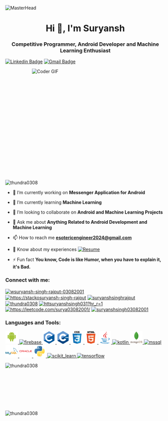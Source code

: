 ![MasterHead](https://user-images.githubusercontent.com/103625079/237056272-60eda5ad-bab5-4f72-990d-5f5428a73f3c.jpg)

<h1 align="center">Hi 👋, I'm Suryansh</h1>
<h3 align="center">Competitive Programmer, Android Developer and Machine Learning Enthusiast</h3>

[![Linkedin Badge](https://img.shields.io/badge/-Suryansh_Singh_Rajput-blue?style=flat-square&logo=Linkedin&logoColor=white&link=https://www.linkedin.com/in/suryansh-singh-rajput-03082001/)](https://www.linkedin.com/in/suryansh-singh-rajput-03082001/)
[![Gmail Badge](https://img.shields.io/badge/-esotericengineer2024@gmail.com-c14438?style=flat-square&logo=Gmail&logoColor=white&link=mailto:esotericengineer2024@gmail.com)](mailto:esotericengineer2024@gmail.com)  

<img align="right" src="https://cdn.dribbble.com/users/2131993/screenshots/4948736/thoughtworks-gif_dribbble.gif" alt="Coder GIF" width="420" height="350">

<p align="left"> <img src="https://komarev.com/ghpvc/?username=thundra0308&label=Profile%20views&color=0e75b6&style=flat" alt="thundra0308" /> </p>

- 🔭 I’m currently working on **Messenger Application for Android**

- 🌱 I’m currently learning **Machine Learning**

- 👯 I’m looking to collaborate on **Android and Machine Learning Projects**

- 💬 Ask me about **Anything Related to Android Development and Machine Learning**

- 📫 How to reach me **esotericengineer2024@gmail.com**

- 📄 Know about my experiences [![Resume](https://img.shields.io/badge/-Resume-blue?style=flat&logoColor=white&link=https://drive.google.com/file/d/1G68AcZoMwp-ZYLsA37GuKrdT3ir4mWo3/view?usp=sharing/)](https://drive.google.com/file/d/1G68AcZoMwp-ZYLsA37GuKrdT3ir4mWo3/view?usp=sharing)

- ⚡ Fun fact **You know, Code is like Humor, when you have to explain it, it's Bad.**

<h3 align="left">Connect with me:</h3>
<p align="left">
<a href="https://linkedin.com/in/wsuryansh-singh-rajput-03082001" target="blank"><img align="center" src="https://raw.githubusercontent.com/rahuldkjain/github-profile-readme-generator/master/src/images/icons/Social/linked-in-alt.svg" alt="wsuryansh-singh-rajput-03082001" height="30" width="40" /></a>
<a href="https://stackoverflow.com/users/https://stackosuryansh-singh-rajput" target="blank"><img align="center" src="https://raw.githubusercontent.com/rahuldkjain/github-profile-readme-generator/master/src/images/icons/Social/stack-overflow.svg" alt="https://stackosuryansh-singh-rajput" height="30" width="40" /></a>
<a href="https://kaggle.com/suryanshsinghrajput" target="blank"><img align="center" src="https://raw.githubusercontent.com/rahuldkjain/github-profile-readme-generator/master/src/images/icons/Social/kaggle.svg" alt="suryanshsinghrajput" height="30" width="40" /></a>
<a href="https://www.codechef.com/users/thundra0308" target="blank"><img align="center" src="https://cdn.jsdelivr.net/npm/simple-icons@3.1.0/icons/codechef.svg" alt="thundra0308" height="30" width="40" /></a>
<a href="https://www.hackerrank.com/httsuryanshsingh031?hr_r=1" target="blank"><img align="center" src="https://raw.githubusercontent.com/rahuldkjain/github-profile-readme-generator/master/src/images/icons/Social/hackerrank.svg" alt="httsuryanshsingh031?hr_r=1" height="30" width="40" /></a>
<a href="https://www.leetcode.com/surya03082001/" target="blank"><img align="center" src="https://raw.githubusercontent.com/rahuldkjain/github-profile-readme-generator/master/src/images/icons/Social/leet-code.svg" alt="https://leetcode.com/surya03082001/" height="30" width="40" /></a>
<a href="https://auth.geeksforgeeks.org/user/suryanshsingh03082001" target="blank"><img align="center" src="https://raw.githubusercontent.com/rahuldkjain/github-profile-readme-generator/master/src/images/icons/Social/geeks-for-geeks.svg" alt="suryanshsingh03082001" height="30" width="40" /></a>
</p>

<h3 align="left">Languages and Tools:</h3>
<p align="left"> <a href="https://developer.android.com" target="_blank" rel="noreferrer"> <img src="https://raw.githubusercontent.com/devicons/devicon/master/icons/android/android-original-wordmark.svg" alt="android" width="40" height="40"/> </a>
<a href="https://firebase.google.com/" target="_blank" rel="noreferrer"> <img src="https://www.vectorlogo.zone/logos/firebase/firebase-icon.svg" alt="firebase" width="40" height="40"/> </a> <a href="https://www.cprogramming.com/" target="_blank" rel="noreferrer"> <img src="https://raw.githubusercontent.com/devicons/devicon/master/icons/c/c-original.svg" alt="c" width="40" height="40"/> </a> <a href="https://www.w3schools.com/cpp/" target="_blank" rel="noreferrer"> <img src="https://raw.githubusercontent.com/devicons/devicon/master/icons/cplusplus/cplusplus-original.svg" alt="cplusplus" width="40" height="40"/> </a> <a href="https://www.w3schools.com/css/" target="_blank" rel="noreferrer"> <img src="https://raw.githubusercontent.com/devicons/devicon/master/icons/css3/css3-original-wordmark.svg" alt="css3" width="40" height="40"/> </a> <a href="https://www.w3.org/html/" target="_blank" rel="noreferrer"> <img src="https://raw.githubusercontent.com/devicons/devicon/master/icons/html5/html5-original-wordmark.svg" alt="html5" width="40" height="40"/> </a> <a href="https://www.java.com" target="_blank" rel="noreferrer"> <img src="https://raw.githubusercontent.com/devicons/devicon/master/icons/java/java-original.svg" alt="java" width="40" height="40"/> </a> <a href="https://kotlinlang.org" target="_blank" rel="noreferrer"> <img src="https://www.vectorlogo.zone/logos/kotlinlang/kotlinlang-icon.svg" alt="kotlin" width="32" height="32"/> </a> <a href="https://www.mongodb.com/" target="_blank" rel="noreferrer"> <img src="https://raw.githubusercontent.com/devicons/devicon/master/icons/mongodb/mongodb-original-wordmark.svg" alt="mongodb" width="40" height="40"/> </a> <a href="https://www.microsoft.com/en-us/sql-server" target="_blank" rel="noreferrer"> <img src="https://www.svgrepo.com/show/303229/microsoft-sql-server-logo.svg" alt="mssql" width="40" height="40"/> </a> <a href="https://www.mysql.com/" target="_blank" rel="noreferrer"> <img src="https://raw.githubusercontent.com/devicons/devicon/master/icons/mysql/mysql-original-wordmark.svg" alt="mysql" width="40" height="40"/> </a> <a href="https://www.oracle.com/" target="_blank" rel="noreferrer"> <img src="https://raw.githubusercontent.com/devicons/devicon/master/icons/oracle/oracle-original.svg" alt="oracle" width="40" height="40"/> </a> <a href="https://www.python.org" target="_blank" rel="noreferrer"> <img src="https://raw.githubusercontent.com/devicons/devicon/master/icons/python/python-original.svg" alt="python" width="40" height="40"/> </a> <a href="https://scikit-learn.org/" target="_blank" rel="noreferrer"> <img src="https://upload.wikimedia.org/wikipedia/commons/0/05/Scikit_learn_logo_small.svg" alt="scikit_learn" width="40" height="40"/> </a> <a href="https://www.tensorflow.org" target="_blank" rel="noreferrer"> <img src="https://www.vectorlogo.zone/logos/tensorflow/tensorflow-icon.svg" alt="tensorflow" width="40" height="40"/> </a> </p>

<p><img align="left" width="419" height="auto" src="https://github-readme-stats.vercel.app/api?username=thundra0308&show_icons=true&theme=dark&locale=en" alt="thundra0308" /></p>
<br><br><br><br><br><br><br><br>
<p><img align="left" width="419" height="auto" src="https://github-readme-streak-stats.herokuapp.com/?user=thundra0308&theme=dark" alt="thundra0308" /></p>

